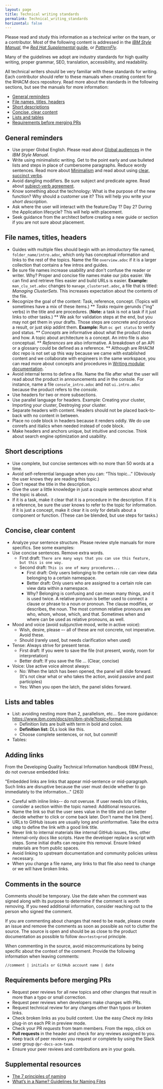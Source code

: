 ```yaml
---
layout: page
title: Technical writing standards
permalink: Technical_writing_standards
horizontal: false
---
```


Please read and study this information as a technical writer on the team, or a contributor. Most of the following content is addressed in the [_IBM Style Manual_](https://www.ibm.com/docs/en/ibm-style), the [_Red Hat Supplemental_ guide](https://redhat-documentation.github.io/supplementary-style-guide/#_about_this_guide), or [_PatternFly_](https://www.patternfly.org/ux-writing/about/).

Many of the guidelines we adopt are industry standards for high quality writing, proper grammar, SEO, translation, accessibility, and readability.

All technical writers should be very familiar with these standards for writing. Each contributor should refer to these manuals when creating content for the RHACM docs repository. Read more about the standards in the following sections, but see the manuals for more information:

* [General reminders](#reminders)
* [File names, titles, headers](#file-names-titles-headers)
* [Short descriptions](#short-descriptions)
* [Concise, clear content](#concise-clear-content)
* [Lists and tables](#lists-and-tables)
* [Requirements before merging PRs](#requirements-before-merging-prs)

## General reminders 

* Use proper Global English. Please read about [Global audiences](https://www.ibm.com/docs/en/ibm_style/global-audiences.html) in the _IBM Style Manual_.
* Write using minimalistic writing. Get to the point early and use bulleted lists and steps in place of cumbersome paragraphs. Reduce wordy sentences. Read more about [Minimalism](https://redhat-documentation.github.io/supplementary-style-guide/#minimalism) and read about using [clear, succinct verbs](https://www.ibm.com/docs/en/ibm-style?topic=grammar-verbs).
* Avoid dangling modifiers. Be sure subject and predicate agree. Read about [subject-verb agreement](https://www.ibm.com/docs/en/ibm-style?topic=grammar-verbs#subject-verb-agreement).
* Know something about the technology: What is the purpose of the new function? Why should a customer use it? This will help you write your _short description_.
* Ask where the user will interact with the feature:Day 1? Day 2? During the Application lifecycle? This will help with placement.
* Seek guidance from the architect before creating a new guide or section if you are not sure about placement.
 
## File names, titles, headers

* Guides with multiple files should begin with an _introductory_ file named, `folder_name/intro.adoc`, which only has conceptual information and links to the rest of the topics. Name the file `overview.adoc` if it is a larger collection that contains a few intros and guides.
* Be sure file names increase usability and don't confuse the reader or writer. Why? Proper and concise file names make our jobs easier. We can find and retrieve files easier and build URLs is easier. **Example:** `man_clu_set.adoc` changes to `manage_clusterset.adoc`, a file that is titled: _Managing ClusterSets_. This increases expectation about the contents of the file.
* Recognize the goal of the content: Task, reference, concept. (Topics will sometimes have a mix of these items.) 
    ** _Tasks_ require gerunds ("ing" verbs) in the title and are procedures. (**Note:** a task is not a task if it just links to other tasks.)
    ** We ask for validation steps at the end, but you may not get them in your drafts. Those steps are concrete and produce a result, or just skip addint them. **Example:** Run `oc get status` to verify pod status.
    ** _Concepts_ are informative about what the product does and how. A topic about architecture is a concept. An intro file is also conceptual. 
    ** _References_ are also informative. A breakdown of an API or a glossary could be defined as a reference.
    ** Although are RHACM doc repo is not set up this way because we came with established content and we collaborate with engineers in the same workspace, you can read more about concepts and procedures in [Writing modular documentation](https://redhat-documentation.github.io/modular-docs/#_creating_modules).   `      
* Avoid internal terms to define a file. Name the file after what the user will read about the product in announcements and in the console. For instance, name a file `console_intro.adoc` and not `ui.intro.adoc` because the product refers to the _console_.
* Use headers for two or more subsections.
* Use parallel language for headers. Example: Creating your cluster, Importing your cluster, Destroying your cluster.
* Separate headers with content. Headers should not be placed back-to-back with no content in between. 
* Place no code block in headers because it renders oddly. We do use conrefs and itialics when needed instead of code block.
* Make headers and anchors unique, but intuitive and concise. Think about search engine optimization and usability. 

## Short descriptions

* Use complete, but concise sentences with no more than 50 words at a time. 
* Avoid self-referential language when you can: “This topic...” (Obviously the user knows they are reading this topic.)
* Don't repeat the title in the description.
* Give the user a little knowledge in just a couple sentences about what the topic is about. 
* If it is a task, make it clear that it is a procedure in the description. If it is a reference, be sure the user knows to refer to the topic for information. If it is just a concept, make it clear it is only for details about a component or function. (These can be blended, but use steps for tasks.)

## Concise, clear content

* Analyze your sentence structure. Please review style manuals for more specifics. See some examples:
* Use concise sentences. Remove extra words. 
    - First draft: `There are many ways that you can use this feature, but this is one way.` 
    - Second draft: `This is one of many procedures...`
      - First draft: Only users belonging to the certain role can view data belonging to a certain namespace.
      - Better draft: Only users who are assigned to a certain role can view data within a namespace.
      - Why? Belonging is confusing and can mean many things, and it is used twice. A relative pronoun is better used to connect a clause or phrase to a noun or pronoun. The clause modifies, or describes, the noun. The most common relative pronouns are who, whom, whose, which, and that. Sometimes when and where can be used as relative pronouns, as well.
* Mood and voice (avoid subjunctive mood, write in active voice): 
  - Wish, desire, please –- all of these are not concrete, not imperative. Avoid these.
  - Should (rarely used, but needs clarification when used)
* Tense: Always strive for present tense.  
  - First draft: If you were to save the file (not present, wordy, room for interpretation)
  - Better draft: If you save the file ... (Clear, concise)
* Voice: Use active voice almost always:
  - No: When the latch has been opened, the panel will slide forward. (It's not clear what or who takes the action, avoid passive and past participles)
  - Yes: When you open the latch, the panel slides forward.
  
## Lists and tables

* List: avoiding nesting more than 2, parallelism, etc... See more guidance: https://www.ibm.com/docs/en/ibm-style?topic=format-lists
    - Definition lists are built with term in bold and colon.
    - **Definition list:** DLs look like this.
    - Choose complete sentences, or not, but commit!
* Tables:
     
## Adding links

From the Developing Quality Technical Information handbook (IBM Press), do not overuse embedded links:

"Embedded links are links that appear mid-sentence or mid-paragraph. Such links are disruptive because the user must decide whether to go immediately to the information..." (263)

* Careful with inline links-- do not overuse. If user needs lots of links, consider a section within the topic named: Additional resources.
* Name the link so that the user sees value in the title and can better decide whether to click or come back later. Don't name the link [here].
* URLs to GitHub issues are usually long and uninformative. Take the extra step to define the link with a good link title. 
* Never link to internal materials like internal GitHub issues, files, other internal-only docs like scripts. Have the developer replace a script with steps. Some initial drafts can require this removal. Ensure linked materials are from public spaces.
* Avoid linking to upstream documentation and community policies unless necessary.
* When you change a file name, any links to that file also need to change or we will have broken links.

## Comments in the source

Comments should be temporary. Use the date when the comment was signed along with its purpose to determine if the comment is worth removing. If you need additional information, consider reaching out to the person who signed the comment.

If you are commenting about changes that need to be made, please create an issue and remove the comments as soon as possible as not to clutter the source. The source is open and should be as close to the product documentation as possible to follow `dev>test>prod` principle.

When commenting in the source, avoid miscommunications by being specific about the context of the comment. Provide the following information when leaving comments:

`//comment | initials or GitHub account name | date`

## Requirements before merging PRs

* Request peer reviews for all new topics and other changes that result in more than a typo or small correction.
* Request peer reviews when developers make changes with PRs.
* Request technical review for any changes other than typos or broken links. 
* Check broken links as you build content. Use the easy _Check my links_ plug-in on each PR in preview mode.
* Check your PR _requests_ from team members. From the repo, click on **Pull requests** in the header and check for any reviews assigned to you.
* Keep track of peer reviews you request or complete by using the Slack user group `@pr-docs-acm-team`.
* Ensure your peer reviews and contributions are in your goals.

## Supplemental resources

* [The 7 principles of naming](https://www.namingthings.co/naming-things-principles)
* [What’s in a Name? Guidelines for Naming Files](https://techwhirl.com/whats-in-a-name-guidelines-for-naming-files/)

